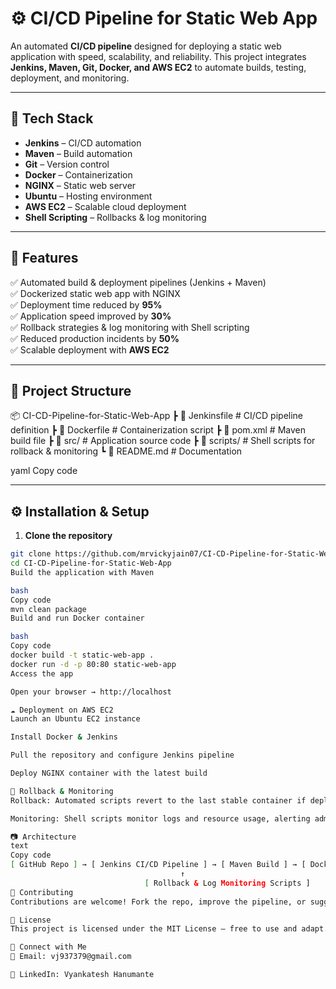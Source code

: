 # ⚙️ CI/CD Pipeline for Static Web App  

An automated **CI/CD pipeline** designed for deploying a static web application with speed, scalability, and reliability. This project integrates **Jenkins, Maven, Git, Docker, and AWS EC2** to automate builds, testing, deployment, and monitoring.  

---

## 🔧 Tech Stack  
- **Jenkins** – CI/CD automation  
- **Maven** – Build automation  
- **Git** – Version control  
- **Docker** – Containerization  
- **NGINX** – Static web server  
- **Ubuntu** – Hosting environment  
- **AWS EC2** – Scalable cloud deployment  
- **Shell Scripting** – Rollbacks & log monitoring  

---

## 📜 Features  
✅ Automated build & deployment pipelines (Jenkins + Maven)  
✅ Dockerized static web app with NGINX  
✅ Deployment time reduced by **95%**  
✅ Application speed improved by **30%**  
✅ Rollback strategies & log monitoring with Shell scripting  
✅ Reduced production incidents by **50%**  
✅ Scalable deployment with **AWS EC2**  

---

## 📂 Project Structure  
📦 CI-CD-Pipeline-for-Static-Web-App
┣ 📜 Jenkinsfile # CI/CD pipeline definition
┣ 📜 Dockerfile # Containerization script
┣ 📜 pom.xml # Maven build file
┣ 📂 src/ # Application source code
┣ 📂 scripts/ # Shell scripts for rollback & monitoring
┗ 📜 README.md # Documentation

yaml
Copy code

---

## ⚙️ Installation & Setup  

1. **Clone the repository**  
```bash
git clone https://github.com/mrvickyjain07/CI-CD-Pipeline-for-Static-Web-App.git
cd CI-CD-Pipeline-for-Static-Web-App
Build the application with Maven

bash
Copy code
mvn clean package
Build and run Docker container

bash
Copy code
docker build -t static-web-app .
docker run -d -p 80:80 static-web-app
Access the app

Open your browser → http://localhost

☁️ Deployment on AWS EC2
Launch an Ubuntu EC2 instance

Install Docker & Jenkins

Pull the repository and configure Jenkins pipeline

Deploy NGINX container with the latest build

🔄 Rollback & Monitoring
Rollback: Automated scripts revert to the last stable container if deployment fails.

Monitoring: Shell scripts monitor logs and resource usage, alerting admins of issues.

📷 Architecture
text
Copy code
[ GitHub Repo ] → [ Jenkins CI/CD Pipeline ] → [ Maven Build ] → [ Dockerized App ] → [ AWS EC2 (NGINX) ]
                                      ↑
                              [ Rollback & Log Monitoring Scripts ]
🤝 Contributing
Contributions are welcome! Fork the repo, improve the pipeline, or suggest optimizations.

📜 License
This project is licensed under the MIT License – free to use and adapt.

🔗 Connect with Me
📧 Email: vj937379@gmail.com

💼 LinkedIn: Vyankatesh Hanumante
